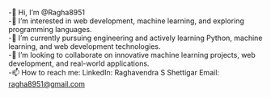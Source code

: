 -👋 Hi, I’m @Ragha8951
<br>
-👀 I’m interested in web development, machine learning, and exploring programming languages.
<br>
-🌱 I’m currently pursuing engineering and actively learning Python, machine learning, and web development technologies.
<br>
-💞️ I’m looking to collaborate on innovative machine learning projects, web development, and real-world applications.
<br>
-📫 How to reach me:
     LinkedIn: Raghavendra S Shettigar
     Email: ragha8951@gmail.com

<!---
Ragha8951/Ragha8951 is a ✨ special ✨ repository because its `README.md` (this file) appears on your GitHub profile.
You can click the Preview link to take a look at your changes.
--->

